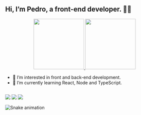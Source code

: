 ## Hi, I’m Pedro, a front-end developer. 🐱‍👤

<div align="center">
  <a href="https://github.com/pedrohenrique-42">
    <img height="160em" src="https://github-readme-stats.vercel.app/api?username=pedrohenrique-42&show_icons=true&theme=nightowl&include_all_commits=true&count_private=true"/>
    <img height="160em" src="https://github-readme-stats.vercel.app/api/top-langs/?username=pedrohenrique-42&layout=compact&langs_count=7&theme=nightowl"/>
  </a>
</div>

- 👀 I’m interested in front and back-end development.
- 🌱 I’m currently learning React, Node and TypeScript.

 ## 
 <div>
 <a href="https://www.linkedin.com/in/pedro-henrique-816577226/" target="_blank"><img src="https://img.shields.io/badge/LinkedIn-0077B5?style=for-the-badge&logo=linkedin&logoColor=white" target="_blank"></a>
 <a href="https://www.instagram.com/pedro_hlf_4/" target="_blank"><img src="https://img.shields.io/badge/Instagram-E4405F?style=for-the-badge&logo=instagram&logoColor=white" target="_blank"></a>
 <a href="https://web.facebook.com/profile.php?id=100033594110766" target="_blank"><img src="https://img.shields.io/badge/Facebook-1877F2?style=for-the-badge&logo=facebook&logoColor=white" target="_blank"></a>
 
![Snake animation](https://github.com/pedrohenrique-42/pedrohenrique-42/blob/output/github-contribution-grid-snake.svg)
  
 </div>
 
